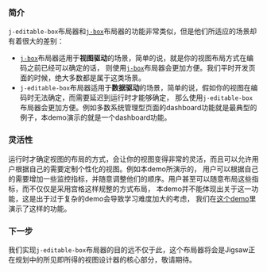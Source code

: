 ### 简介
`j-editable-box`布局器和[`j-box`](/jigsaw/layout/box-layout)布局器的功能非常类似，但是他们所适应的场景却有着很大的差别：

- [`j-box`](/jigsaw/layout/box-layout)布局器适用于**视图驱动**的场景，简单的说，就是你的视图布局方式在编码之前已经可以确定的话，
则使用[`j-box`](/jigsaw/layout/box-layout)布局器会更加方便。我们平时开发页面的时候，绝大多数都是属于这类场景。
- `j-editable-box`布局器适用于**数据驱动**的场景，简单的说，假如你的视图在编码时无法确定，而需要延迟到运行时才能够确定，
那么使用`j-editable-box`布局器会更加方便。例如多数系统管理型页面的dashboard功能就是最典型的例子，本demo演示的就是一个dashboard功能。

### 灵活性

运行时才确定视图的布局的方式，会让你的视图变得非常的灵活，而且可以允许用户根据自己的需要定制个性化的视图。例如本demo所演示的，
用户可以根据自己的需要增加一些监控指标，并随意调整他们的顺序。用户甚至可以随意布局这些指标，而不仅仅是采用宫格这样规整的方式布局，
本demo并不能体现出关于这一功能，这是出于过于复杂的demo会导致学习难度加大的考虑，
我们在[这个demo](/jigsaw/layout/custom-scene-layout)里演示了这样的功能。


### 下一步

我们实现`j-editable-box`布局器的目的远不仅于此，这个布局器将会是Jigsaw正在规划中的所见即所得的视图设计器的核心部分，敬请期待。
